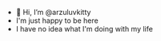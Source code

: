 - 👋 Hi, I’m @arzuluvkitty
- I'm just happy to be here 
- I have no idea what I'm doing with my life





<!---
arzuluvkitty/arzuluvkitty is a ✨ special ✨ repository because its `README.md` (this file) appears on your GitHub profile.
You can click the Preview link to take a look at your changes.
--->
